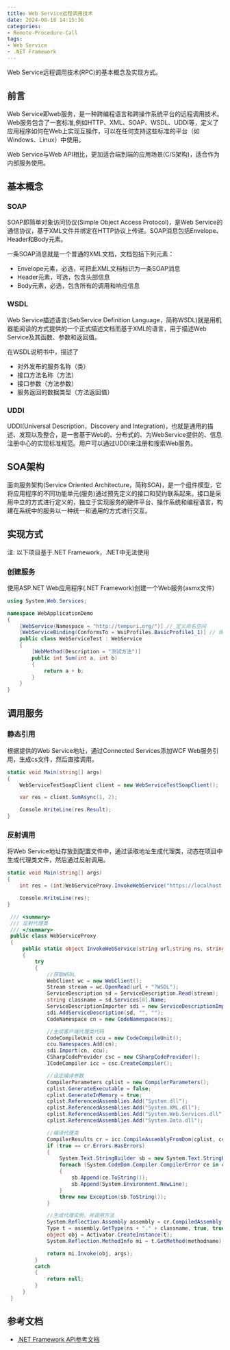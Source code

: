 ```yaml
---
title: Web Service远程调用技术
date: 2024-08-18 14:15:36
categories:
- Remote-Procedure-Call
tags:
- Web Service
- .NET Framework
---
```


Web Service远程调用技术(RPC)的基本概念及实现方式。

<!--more-->

## 前言

Web Service即web服务，是一种跨编程语言和跨操作系统平台的远程调用技术。Web服务包含了一套标准,例如HTTP、XML、SOAP、WSDL、UDDI等，定义了应用程序如何在Web上实现互操作，可以在任何支持这些标准的平台（如Windows、Linux）中使用。

Web Service与Web API相比，更加适合端到端的应用场景(C/S架构)，适合作为内部服务使用。

## 基本概念

### SOAP

SOAP即简单对象访问协议(Simple Object Access Protocol)，是Web Service的通信协议，基于XML文件并绑定在HTTP协议上传递。SOAP消息包括Envelope、Header和Body元素。

一条SOAP消息就是一个普通的XML文档，文档包括下列元素：

- Envelope元素，必选，可把此XML文档标识为一条SOAP消息
- Header元素，可选，包含头部信息
- Body元素，必选，包含所有的调用和响应信息

### WSDL

Web Service描述语言(SebService Definition Language，简称WSDL)就是用机器能阅读的方式提供的一个正式描述文档而基于XML的语言，用于描述Web Service及其函数、参数和返回值。

在WSDL说明书中，描述了

- 对外发布的服务名称（类）
- 接口方法名称（方法）
- 接口参数（方法参数）
- ​服务返回的数据类型（方法返回值）

### UDDI

UDDI(Universal Description，Discovery and Integration)，也就是通用的描述、发现以及整合，是一套基于Web的、分布式的、为WebService提供的、信息注册中心的实现标准规范。用户可以通过UDDI来注册和搜索Web服务。

## SOA架构

面向服务架构(Service Oriented Architecture，简称SOA)，是一个组件模型，它将应用程序的不同功能单元(服务)通过预先定义的接口和契约联系起来。接口是采用中立的方式进行定义的，独立于实现服务的硬件平台、操作系统和编程语言，构建在系统中的服务以一种统一和通用的方式进行交互。

## 实现方式

注: 以下项目基于.NET Framework，.NET中无法使用

### 创建服务

使用ASP.NET Web应用程序(.NET Framework)创建一个Web服务(asmx文件)

```c#
using System.Web.Services;

namespace WebApplicationDemo
{
    [WebService(Namespace = "http://tempuri.org/")] // 定义命名空间
    [WebServiceBinding(ConformsTo = WsiProfiles.BasicProfile1_1)] // 绑定规范
    public class WebServiceTest : WebService
    {
        [WebMethod(Description = "测试方法")]
        public int Sum(int a, int b)
        {
            return a + b;
        }
    }
}
```

## 调用服务

### 静态引用

根据提供的Web Service地址，通过Connected Services添加WCF Web服务引用，生成cs文件，然后直接调用。

```c#
static void Main(string[] args)
{
    WebServiceTestSoapClient client = new WebServiceTestSoapClient();

    var res = client.SumAsync(1, 2);

    Console.WriteLine(res.Result);
}
```

### 反射调用

将Web Service地址存放到配置文件中，通过读取地址生成代理类，动态在项目中生成代理类文件，然后通过反射调用。

```c#
static void Main(string[] args)
{
    int res = (int)WebServiceProxy.InvokeWebService("https://localhost:44319/WebServiceTest.asmx", "WebServiceTest", "Sum", new object[] { 1, 2 });

    Console.WriteLine(res);
}
```

```c#
 /// <summary>
 /// 反射代理类
 /// </summary>
 public class WebServiceProxy
 {
     public static object InvokeWebService(string url,string ns, string methodname, object[] args)
     {
         try
         {
             //获取WSDL
             WebClient wc = new WebClient();
             Stream stream = wc.OpenRead(url + "?WSDL");
             ServiceDescription sd = ServiceDescription.Read(stream);
             string classname = sd.Services[0].Name;
             ServiceDescriptionImporter sdi = new ServiceDescriptionImporter();
             sdi.AddServiceDescription(sd, "", "");
             CodeNamespace cn = new CodeNamespace(ns);

             //生成客户端代理类代码
             CodeCompileUnit ccu = new CodeCompileUnit();
             ccu.Namespaces.Add(cn);
             sdi.Import(cn, ccu);
             CSharpCodeProvider csc = new CSharpCodeProvider();
             ICodeCompiler icc = csc.CreateCompiler();

             //设定编译参数
             CompilerParameters cplist = new CompilerParameters();
             cplist.GenerateExecutable = false;
             cplist.GenerateInMemory = true;
             cplist.ReferencedAssemblies.Add("System.dll");
             cplist.ReferencedAssemblies.Add("System.XML.dll");
             cplist.ReferencedAssemblies.Add("System.Web.Services.dll");
             cplist.ReferencedAssemblies.Add("System.Data.dll");

             //编译代理类
             CompilerResults cr = icc.CompileAssemblyFromDom(cplist, ccu);
             if (true == cr.Errors.HasErrors)
             {
                 System.Text.StringBuilder sb = new System.Text.StringBuilder();
                 foreach (System.CodeDom.Compiler.CompilerError ce in cr.Errors)
                 {
                     sb.Append(ce.ToString());
                     sb.Append(System.Environment.NewLine);
                 }
                 throw new Exception(sb.ToString());
             }

             //生成代理实例，并调用方法
             System.Reflection.Assembly assembly = cr.CompiledAssembly;
             Type t = assembly.GetType(ns + "." + classname, true, true);
             object obj = Activator.CreateInstance(t);
             System.Reflection.MethodInfo mi = t.GetMethod(methodname);

             return mi.Invoke(obj, args);
         }
         catch
         {
             return null;
         }
     }
 }
```


## 参考文档

- [.NET Framework API参考文档](https://learn.microsoft.com/zh-cn/dotnet/api/?view=netframework-4.8.1)